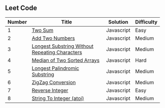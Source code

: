 ## Leet Code

| Number | Title                                                                                                                           | Solution   | Difficulty |
| ------ | ------------------------------------------------------------------------------------------------------------------------------- | ---------- | ---------- |
| 1      | [Two Sum](https://leetcode.com/problems/two-sum/)                                                                               | Javascript | Easy       |
| 2      | [Add Two Numbers](https://leetcode.com/problems/add-two-numbers/)                                                               | Javascript | Medium     |
| 3      | [Longest Substring Without Repeating Characters](https://leetcode.com/problems/longest-substring-without-repeating-characters/) | Javascript | Medium     |
| 4      | [Median of Two Sorted Arrays](https://leetcode.com/problems/median-of-two-sorted-arrays/)                                       | Javascript | Hard       |
| 5      | [Longest Palindromic Substring](https://leetcode.com/problems/longest-palindromic-substring/)                                   | Javascript | Medium     |
| 6      | [ZigZag Conversion](https://leetcode.com/problems/zigzag-conversion/)                                                           | Javascript | Medium     |
| 7      | [Reverse Integer](https://leetcode.com/problems/reverse-integer/)                                                               | Javascript | Easy       |
| 8      | [String To Integer (atoi)](https://leetcode.com/problems/string-to-integer-atoi/)                                               | Javascript | Medium     |
